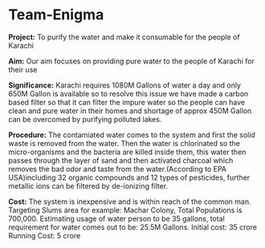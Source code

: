 # Team-Enigma

**Project:** To purify the water and make it consumable for the people of Karachi

**Aim:** Our aim focuses on providing pure water to the people of Karachi for their use

**Significance:** Karachi requires 1080M Gallons of water a day and only 650M Gallon is available
so to resolve this issue we have made a carbon based filter so that it can filter the impure water
so the people can have clean and pure water in their homes and shortage of approx 450M Gallon can be
overcomed by purifying polluted lakes.

**Procedure:** The contamiated water comes to the system and first the solid waste is removed from the
water.
Then the water is chlorinated so the micro-organisms and the bacteria are killed inside them, this
water then passes through the layer of sand and then activated charcoal which removes the bad odor
and taste from the water.(According to EPA USA)including 32 organic compounds and 12 types of pesticides, further metallic
ions can be filtered by de-ionizing filter. 
 
**Cost:** The system is inexpensive and is within reach of the common man. Targeting Slums area for example: Machar Colony, Total Populations
is 700,000. Estimating usage of water person to be 35 gallons, total requirement for water comes out to be: 25.5M Gallons.
Initial cost: 35 crore
Running Cost: 5 crore
